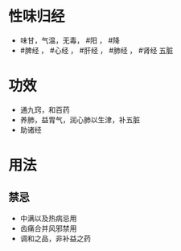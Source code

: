 # 性味归经
- 味甘，气温，无毒， #阳 ， #降 
-  #脾经 ， #心经 ， #肝经 ， #肺经 ， #肾经 五脏
# 功效
- 通九窍，和百药
- 养肺，益胃气，润心肺以生津，补五脏
- 助诸经
# 用法
## 禁忌
- 中满以及热病忌用
- 齿痛合并风邪禁用
- 调和之品，非补益之药